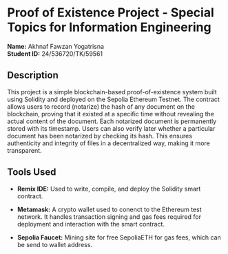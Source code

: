 # Proof of Existence Project - Special Topics for Information Engineering

**Name:** Akhnaf Fawzan Yogatrisna  
**Student ID:** 24/536720/TK/59561

## Description
This project is a simple blockchain-based proof-of-existence system built using Solidity and deployed on the Sepolia Ethereum Testnet. The contract allows users to record (notarize) the hash of any document on the blockchain, proving that it existed at a specific time without revealing the actual content of the document. Each notarized document is permanently stored with its timestamp. Users can also verify later whether a particular document has been notarized by checking its hash. This ensures authenticity and integrity of files in a decentralized way, making it more transparent.

## Tools Used
- **Remix IDE:**
Used to write, compile, and deploy the Solidity smart contract.

- **Metamask:**
A crypto wallet used to conenct to the Ethereum test network. It handles transaction signing and gas fees required for deployment and interaction with the smart contract.

- **Sepolia Faucet:**
Mining site for free SepoliaETH for gas fees, which can be send to wallet address.
